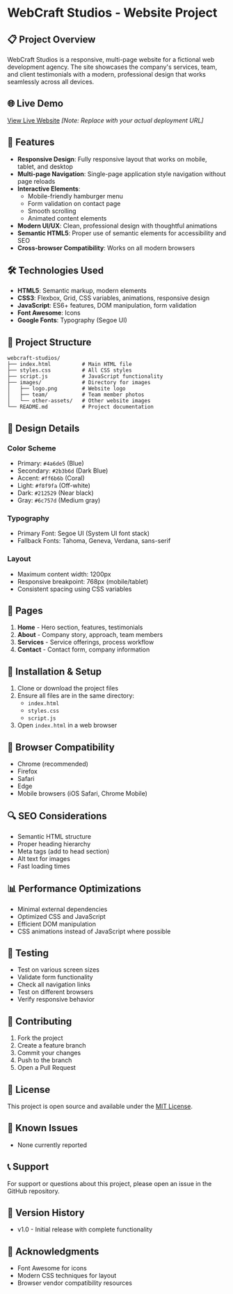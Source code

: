 # WebCraft Studios - Website Project

## 📋 Project Overview

WebCraft Studios is a responsive, multi-page website for a fictional web development agency. The site showcases the company's services, team, and client testimonials with a modern, professional design that works seamlessly across all devices.

## 🌐 Live Demo

[View Live Website](https://shimmering-paletas-5431bc.netlify.app/) *[Note: Replace with your actual deployment URL]*

## 🚀 Features

- **Responsive Design**: Fully responsive layout that works on mobile, tablet, and desktop
- **Multi-page Navigation**: Single-page application style navigation without page reloads
- **Interactive Elements**: 
  - Mobile-friendly hamburger menu
  - Form validation on contact page
  - Smooth scrolling
  - Animated content elements
- **Modern UI/UX**: Clean, professional design with thoughtful animations
- **Semantic HTML5**: Proper use of semantic elements for accessibility and SEO
- **Cross-browser Compatibility**: Works on all modern browsers

## 🛠️ Technologies Used

- **HTML5**: Semantic markup, modern elements
- **CSS3**: Flexbox, Grid, CSS variables, animations, responsive design
- **JavaScript**: ES6+ features, DOM manipulation, form validation
- **Font Awesome**: Icons
- **Google Fonts**: Typography (Segoe UI)

## 📁 Project Structure

```
webcraft-studios/
├── index.html          # Main HTML file
├── styles.css          # All CSS styles
├── script.js           # JavaScript functionality
├── images/             # Directory for images
│   ├── logo.png        # Website logo
│   ├── team/           # Team member photos
│   └── other-assets/   # Other website images
└── README.md           # Project documentation
```

## 🎨 Design Details

### Color Scheme
- Primary: `#4a6de5` (Blue)
- Secondary: `#2b3b6d` (Dark Blue)
- Accent: `#ff6b6b` (Coral)
- Light: `#f8f9fa` (Off-white)
- Dark: `#212529` (Near black)
- Gray: `#6c757d` (Medium gray)

### Typography
- Primary Font: Segoe UI (System UI font stack)
- Fallback Fonts: Tahoma, Geneva, Verdana, sans-serif

### Layout
- Maximum content width: 1200px
- Responsive breakpoint: 768px (mobile/tablet)
- Consistent spacing using CSS variables

## 📄 Pages

1. **Home** - Hero section, features, testimonials
2. **About** - Company story, approach, team members
3. **Services** - Service offerings, process workflow
4. **Contact** - Contact form, company information

## 🔧 Installation & Setup

1. Clone or download the project files
2. Ensure all files are in the same directory:
   - `index.html`
   - `styles.css`
   - `script.js`
3. Open `index.html` in a web browser



## 📱 Browser Compatibility

- Chrome (recommended)
- Firefox
- Safari
- Edge
- Mobile browsers (iOS Safari, Chrome Mobile)



## 🔍 SEO Considerations

- Semantic HTML structure
- Proper heading hierarchy
- Meta tags (add to head section)
- Alt text for images
- Fast loading times

## 📊 Performance Optimizations

- Minimal external dependencies
- Optimized CSS and JavaScript
- Efficient DOM manipulation
- CSS animations instead of JavaScript where possible

## 🧪 Testing

- Test on various screen sizes
- Validate form functionality
- Check all navigation links
- Test on different browsers
- Verify responsive behavior

## 🤝 Contributing

1. Fork the project
2. Create a feature branch
3. Commit your changes
4. Push to the branch
5. Open a Pull Request

## 📄 License

This project is open source and available under the [MIT License](LICENSE).

## 🐛 Known Issues

- None currently reported

## 📞 Support

For support or questions about this project, please open an issue in the GitHub repository.

## 🔄 Version History

- v1.0 - Initial release with complete functionality

## 🙏 Acknowledgments

- Font Awesome for icons
- Modern CSS techniques for layout
- Browser vendor compatibility resources


